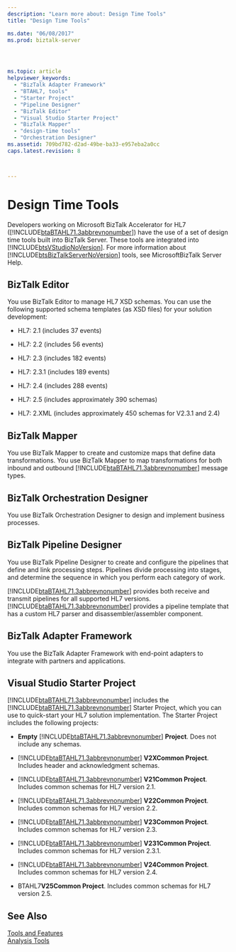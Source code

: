 ```yaml
---
description: "Learn more about: Design Time Tools"
title: "Design Time Tools"

ms.date: "06/08/2017"
ms.prod: biztalk-server




ms.topic: article
helpviewer_keywords: 
  - "BizTalk Adapter Framework"
  - "BTAHL7, tools"
  - "Starter Project"
  - "Pipeline Designer"
  - "BizTalk Editor"
  - "Visual Studio Starter Project"
  - "BizTalk Mapper"
  - "design-time tools"
  - "Orchestration Designer"
ms.assetid: 709bd782-d2ad-49be-ba33-e957eba2a0cc
caps.latest.revision: 8



---
```

# Design Time Tools
Developers working on Microsoft BizTalk Accelerator for HL7 ([!INCLUDE[btaBTAHL71.3abbrevnonumber](../../includes/btabtahl71-3abbrevnonumber-md.md)]) have the use of a set of design time tools built into BizTalk Server. These tools are integrated into [!INCLUDE[btsVStudioNoVersion](../../includes/btsvstudionoversion-md.md)]. For more information about [!INCLUDE[btsBizTalkServerNoVersion](../../includes/btsbiztalkservernoversion-md.md)] tools, see MicrosoftBizTalk Server Help.  
  
## BizTalk Editor  
 You use BizTalk Editor to manage HL7 XSD schemas. You can use the following supported schema templates (as XSD files) for your solution development:  
  
-   HL7: 2.1 (includes 37 events)  
  
-   HL7: 2.2 (includes 56 events)  
  
-   HL7: 2.3 (includes 182 events)  
  
-   HL7: 2.3.1 (includes 189 events)  
  
-   HL7: 2.4 (includes 288 events)  
  
-   HL7: 2.5 (includes approximately 390 schemas)  
  
-   HL7: 2.XML (includes approximately 450 schemas for V2.3.1 and 2.4)  
  
## BizTalk Mapper  
 You use BizTalk Mapper to create and customize maps that define data transformations. You use BizTalk Mapper to map transformations for both inbound and outbound [!INCLUDE[btaBTAHL71.3abbrevnonumber](../../includes/btabtahl71-3abbrevnonumber-md.md)] message types.  
  
## BizTalk Orchestration Designer  
 You use BizTalk Orchestration Designer to design and implement business processes.  
  
## BizTalk Pipeline Designer  
 You use BizTalk Pipeline Designer to create and configure the pipelines that define and link processing steps. Pipelines divide processing into stages, and determine the sequence in which you perform each category of work.  
  
 [!INCLUDE[btaBTAHL71.3abbrevnonumber](../../includes/btabtahl71-3abbrevnonumber-md.md)] provides both receive and transmit pipelines for all supported HL7 versions. [!INCLUDE[btaBTAHL71.3abbrevnonumber](../../includes/btabtahl71-3abbrevnonumber-md.md)] provides a pipeline template that has a custom HL7 parser and disassembler/assembler component.  
  
## BizTalk Adapter Framework  
 You use the BizTalk Adapter Framework with end-point adapters to integrate with partners and applications.  
  
## Visual Studio Starter Project  
 [!INCLUDE[btaBTAHL71.3abbrevnonumber](../../includes/btabtahl71-3abbrevnonumber-md.md)] includes the [!INCLUDE[btaBTAHL71.3abbrevnonumber](../../includes/btabtahl71-3abbrevnonumber-md.md)] Starter Project, which you can use to quick-start your HL7 solution implementation. The Starter Project includes the following projects:  
  
- **Empty**  [!INCLUDE[btaBTAHL71.3abbrevnonumber](../../includes/btabtahl71-3abbrevnonumber-md.md)]  **Project**. Does not include any schemas.  
  
- [!INCLUDE[btaBTAHL71.3abbrevnonumber](../../includes/btabtahl71-3abbrevnonumber-md.md)] **V2XCommon Project**. Includes header and acknowledgment schemas.  
  
- [!INCLUDE[btaBTAHL71.3abbrevnonumber](../../includes/btabtahl71-3abbrevnonumber-md.md)] **V21Common Project**. Includes common schemas for HL7 version 2.1.  
  
- [!INCLUDE[btaBTAHL71.3abbrevnonumber](../../includes/btabtahl71-3abbrevnonumber-md.md)] **V22Common Project**. Includes common schemas for HL7 version 2.2.  
  
- [!INCLUDE[btaBTAHL71.3abbrevnonumber](../../includes/btabtahl71-3abbrevnonumber-md.md)] **V23Common Project**. Includes common schemas for HL7 version 2.3.  
  
- [!INCLUDE[btaBTAHL71.3abbrevnonumber](../../includes/btabtahl71-3abbrevnonumber-md.md)] **V231Common Project**. Includes common schemas for HL7 version 2.3.1.  
  
- [!INCLUDE[btaBTAHL71.3abbrevnonumber](../../includes/btabtahl71-3abbrevnonumber-md.md)] **V24Common Project**. Includes common schemas for HL7 version 2.4.  
  
- BTAHL7**V25Common Project**. Includes common schemas for HL7 version 2.5.  
  
## See Also  
 [Tools and Features](../../adapters-and-accelerators/accelerator-hl7/tools-and-features.md)   
 [Analysis Tools](../../adapters-and-accelerators/accelerator-hl7/analysis-tools2.md)
